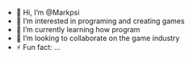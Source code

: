 - 👋 Hi, I’m @Markpsi
- 👀 I’m interested in programing and creating games
- 🌱 I’m currently learning how program
- 💞️ I’m looking to collaborate on the game industry
- ⚡ Fun fact: ...

<!---
Markpsi/Markpsi is a ✨ special ✨ repository because its `README.md` (this file) appears on your GitHub profile.
You can click the Preview link to take a look at your changes.
--->
